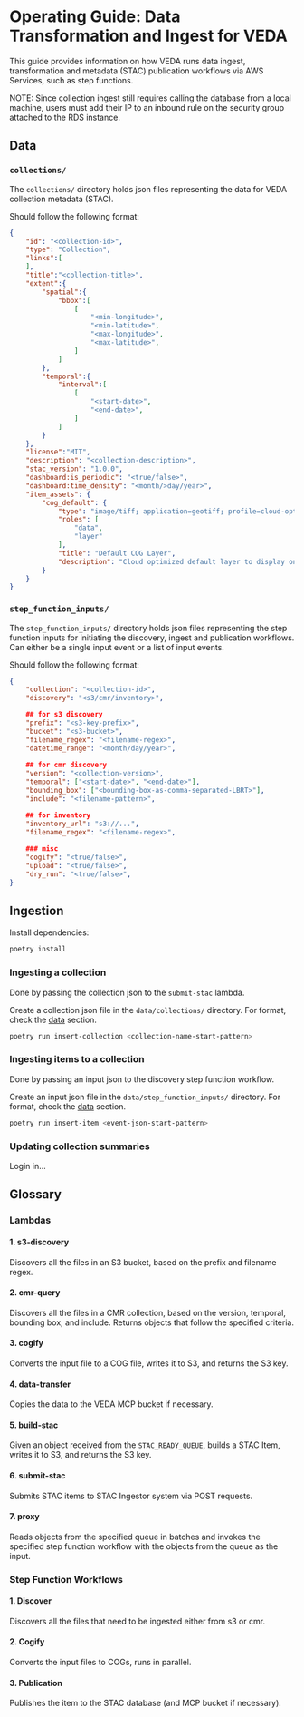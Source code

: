 # Operating Guide: Data Transformation and Ingest for VEDA

This guide provides information on how VEDA runs data ingest, transformation and metadata (STAC) publication workflows via AWS Services, such as step functions.

NOTE: Since collection ingest still requires calling the database from a local machine, users must add their IP to an inbound rule on the security group attached to the RDS instance.

## Data

### `collections/`

The `collections/` directory holds json files representing the data for VEDA collection metadata (STAC).

Should follow the following format:

```json
{
    "id": "<collection-id>",
    "type": "Collection",
    "links":[
    ],
    "title":"<collection-title>",
    "extent":{
        "spatial":{
            "bbox":[
                [
                    "<min-longitude>",
                    "<min-latitude>",
                    "<max-longitude>",
                    "<max-latitude>",
                ]
            ]
        },
        "temporal":{
            "interval":[
                [
                    "<start-date>",
                    "<end-date>",
                ]
            ]
        }
    },
    "license":"MIT",
    "description": "<collection-description>",
    "stac_version": "1.0.0",
    "dashboard:is_periodic": "<true/false>",
    "dashboard:time_density": "<month/>day/year>",
    "item_assets": {
        "cog_default": {
            "type": "image/tiff; application=geotiff; profile=cloud-optimized",
            "roles": [
                "data",
                "layer"
            ],
            "title": "Default COG Layer",
            "description": "Cloud optimized default layer to display on map"
        }
    }
}

```

### `step_function_inputs/`

The `step_function_inputs/` directory holds json files representing the step function inputs for initiating the discovery, ingest and publication workflows.
Can either be a single input event or a list of input events.

Should follow the following format:

```json
{
    "collection": "<collection-id>",
    "discovery": "<s3/cmr/inventory>",

    ## for s3 discovery
    "prefix": "<s3-key-prefix>",
    "bucket": "<s3-bucket>",
    "filename_regex": "<filename-regex>",
    "datetime_range": "<month/day/year>",
    
    ## for cmr discovery
    "version": "<collection-version>",
    "temporal": ["<start-date>", "<end-date>"],
    "bounding_box": ["<bounding-box-as-comma-separated-LBRT>"],
    "include": "<filename-pattern>",

    ## for inventory
    "inventory_url": "s3://...",
    "filename_regex": "<filename-regex>",
    
    ### misc
    "cogify": "<true/false>",
    "upload": "<true/false>",
    "dry_run": "<true/false>",
}
```

## Ingestion

Install dependencies:

```bash
poetry install
```

### Ingesting a collection

Done by passing the collection json to the `submit-stac` lambda.

Create a collection json file in the `data/collections/` directory. For format, check the [data](#data) section.

```bash
poetry run insert-collection <collection-name-start-pattern>
```

### Ingesting items to a collection

Done by passing an input json to the discovery step function workflow.

Create an input json file in the `data/step_function_inputs/` directory. For format, check the [data](#data) section.

```bash
poetry run insert-item <event-json-start-pattern>
```


### Updating collection summaries


Login in...

## Glossary

### Lambdas

#### 1. s3-discovery

Discovers all the files in an S3 bucket, based on the prefix and filename regex.

#### 2. cmr-query

Discovers all the files in a CMR collection, based on the version, temporal, bounding box, and include. Returns objects that follow the specified criteria.

#### 3. cogify

Converts the input file to a COG file, writes it to S3, and returns the S3 key.

#### 4. data-transfer

Copies the data to the VEDA MCP bucket if necessary.

#### 5. build-stac

Given an object received from the `STAC_READY_QUEUE`, builds a STAC Item, writes it to S3, and returns the S3 key.

#### 6. submit-stac

Submits STAC items to STAC Ingestor system via POST requests.

#### 7. proxy

Reads objects from the specified queue in batches and invokes the specified step function workflow with the objects from the queue as the input.

### Step Function Workflows

#### 1. Discover

Discovers all the files that need to be ingested either from s3 or cmr.

#### 2. Cogify

Converts the input files to COGs, runs in parallel.

#### 3. Publication

Publishes the item to the STAC database (and MCP bucket if necessary).
